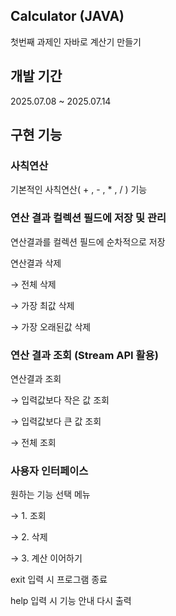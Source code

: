 ## Calculator   (JAVA)
첫번째 과제인 자바로 계산기 만들기

## 개발 기간
2025.07.08 ~ 2025.07.14

## 구현 기능
### 사칙연산
기본적인 사칙연산( + , - , * , / ) 기능

### 연산 결과 컬렉션 필드에 저장 및 관리
연산결과를 컬렉션 필드에 순차적으로 저장

연산결과 삭제

→ 전체 삭제

→ 가장 최값 삭제

→ 가장 오래된값 삭제
### 연산 결과 조회 (Stream API 활용)
연산결과 조회

→ 입력값보다 작은 값 조회

→ 입력값보다 큰 값 조회

→ 전체 조회
### 사용자 인터페이스
원하는 기능 선택 메뉴

→ 1. 조회

→ 2. 삭제

→ 3. 계산 이어하기

exit 입력 시 프로그램 종료

help 입력 시 기능 안내 다시 출력
